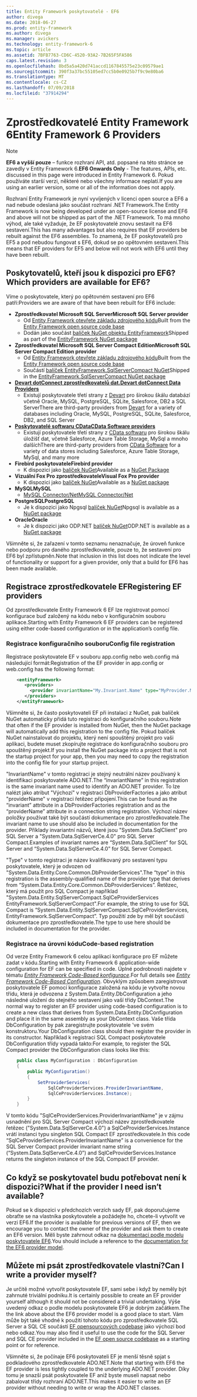 ```yaml
---
title: Entity Framework poskytovatelé - EF6
author: divega
ms.date: 2018-06-27
ms.prod: entity-framework
ms.author: divega
ms.manager: avickers
ms.technology: entity-framework-6
ms.topic: article
ms.assetid: 7BFB7763-CD6C-4520-93A2-7B265F5FA586
caps.latest.revision: 3
ms.openlocfilehash: 8bd5a5a420d741accd1167845575e23c09579ae1
ms.sourcegitcommit: 390f3a37bc55105ed7cc5b0e0925b7f9c9e80ba6
ms.translationtype: MT
ms.contentlocale: cs-CZ
ms.lasthandoff: 07/09/2018
ms.locfileid: "37914294"
---
```

# <a name="entity-framework-6-providers"></a><span data-ttu-id="8b1ff-102">Zprostředkovatelé Entity Framework 6</span><span class="sxs-lookup"><span data-stu-id="8b1ff-102">Entity Framework 6 Providers</span></span>
> [!NOTE]
> <span data-ttu-id="8b1ff-103">**EF6 a vyšší pouze** – funkce rozhraní API, atd. popsané na této stránce se zavedly v Entity Framework 6.</span><span class="sxs-lookup"><span data-stu-id="8b1ff-103">**EF6 Onwards Only** - The features, APIs, etc. discussed in this page were introduced in Entity Framework 6.</span></span> <span data-ttu-id="8b1ff-104">Pokud používáte starší verzi, některé nebo všechny informace neplatí.</span><span class="sxs-lookup"><span data-stu-id="8b1ff-104">If you are using an earlier version, some or all of the information does not apply.</span></span>

<span data-ttu-id="8b1ff-105">Rozhraní Entity Framework je nyní vyvíjených v licenci open source a EF6 a nad nebude odeslaná jako součást rozhraní .NET Framework.</span><span class="sxs-lookup"><span data-stu-id="8b1ff-105">The Entity Framework is now being developed under an open-source license and EF6 and above will not be shipped as part of the .NET Framework.</span></span> <span data-ttu-id="8b1ff-106">To má mnoho výhod, ale také vyžaduje, že EF poskytovatelé znovu sestavit na EF6 sestavení.</span><span class="sxs-lookup"><span data-stu-id="8b1ff-106">This has many advantages but also requires that EF providers be rebuilt against the EF6 assemblies.</span></span> <span data-ttu-id="8b1ff-107">To znamená, že EF poskytovatelů pro EF5 a pod nebudou fungovat s EF6, dokud se po opětovném sestavení.</span><span class="sxs-lookup"><span data-stu-id="8b1ff-107">This means that EF providers for EF5 and below will not work with EF6 until they have been rebuilt.</span></span>

## <a name="which-providers-are-available-for-ef6"></a><span data-ttu-id="8b1ff-108">Poskytovatelů, kteří jsou k dispozici pro EF6?</span><span class="sxs-lookup"><span data-stu-id="8b1ff-108">Which providers are available for EF6?</span></span>

<span data-ttu-id="8b1ff-109">Víme o poskytovatele, který po opětovném sestavení pro EF6 patří:</span><span class="sxs-lookup"><span data-stu-id="8b1ff-109">Providers we are aware of that have been rebuilt for EF6 include:</span></span>

*   <span data-ttu-id="8b1ff-110">**Zprostředkovatel Microsoft SQL Server**</span><span class="sxs-lookup"><span data-stu-id="8b1ff-110">**Microsoft SQL Server provider**</span></span>
    *   <span data-ttu-id="8b1ff-111">Od [Entity Framework otevřete základu zdrojového kódu](http://github.com/aspnet/EntityFramework6)</span><span class="sxs-lookup"><span data-stu-id="8b1ff-111">Built from the [Entity Framework open source code base](http://github.com/aspnet/EntityFramework6)</span></span>
    *   <span data-ttu-id="8b1ff-112">Dodán jako součást [balíček NuGet objektu EntityFramework](http://nuget.org/packages/EntityFramework)</span><span class="sxs-lookup"><span data-stu-id="8b1ff-112">Shipped as part of the [EntityFramework NuGet package](http://nuget.org/packages/EntityFramework)</span></span>
*   <span data-ttu-id="8b1ff-113">**Zprostředkovatel Microsoft SQL Server Compact Edition**</span><span class="sxs-lookup"><span data-stu-id="8b1ff-113">**Microsoft SQL Server Compact Edition provider**</span></span>
    *   <span data-ttu-id="8b1ff-114">Od [Entity Framework otevřete základu zdrojového kódu](http://github.com/aspnet/EntityFramework6)</span><span class="sxs-lookup"><span data-stu-id="8b1ff-114">Built from the [Entity Framework open source code base](http://github.com/aspnet/EntityFramework6)</span></span>
    *   <span data-ttu-id="8b1ff-115">Součástí [balíček EntityFramework.SqlServerCompact NuGet](http://nuget.org/packages/EntityFramework.SqlServerCompact)</span><span class="sxs-lookup"><span data-stu-id="8b1ff-115">Shipped in the [EntityFramework.SqlServerCompact NuGet package](http://nuget.org/packages/EntityFramework.SqlServerCompact)</span></span>
*   [<span data-ttu-id="8b1ff-116">**Devart dotConnect zprostředkovatelů dat.**</span><span class="sxs-lookup"><span data-stu-id="8b1ff-116">**Devart dotConnect Data Providers**</span></span>](http://www.devart.com/dotconnect/)
    *   <span data-ttu-id="8b1ff-117">Existují poskytovatele třetí strany z [Devart](http://www.devart.com/) pro širokou škálu databází včetně Oracle, MySQL, PostgreSQL, SQLite, Salesforce, DB2 a SQL Server</span><span class="sxs-lookup"><span data-stu-id="8b1ff-117">There are third-party providers from [Devart](http://www.devart.com/) for a variety of databases including Oracle, MySQL, PostgreSQL, SQLite, Salesforce, DB2, and SQL Server</span></span>
*   [<span data-ttu-id="8b1ff-118">**Poskytovatelé softwaru CData**</span><span class="sxs-lookup"><span data-stu-id="8b1ff-118">**CData Software providers**</span></span>](http://www.cdata.com/ado/)
    *   <span data-ttu-id="8b1ff-119">Existují poskytovatele třetí strany z [CData softwaru](http://www.cdata.com/ado/) pro širokou škálu úložišť dat, včetně Salesforce, Azure Table Storage, MySql a mnoho dalších</span><span class="sxs-lookup"><span data-stu-id="8b1ff-119">There are third-party providers from [CData Software](http://www.cdata.com/ado/) for a variety of data stores including Salesforce, Azure Table Storage, MySql, and many more</span></span>
*   <span data-ttu-id="8b1ff-120">**Firebird poskytovatele**</span><span class="sxs-lookup"><span data-stu-id="8b1ff-120">**Firebird provider**</span></span>
    *   <span data-ttu-id="8b1ff-121">K dispozici jako [balíček NuGet](http://www.nuget.org/packages/FirebirdSql.Data.FirebirdClient/)</span><span class="sxs-lookup"><span data-stu-id="8b1ff-121">Available as a [NuGet Package](http://www.nuget.org/packages/FirebirdSql.Data.FirebirdClient/)</span></span>
*   <span data-ttu-id="8b1ff-122">**Vizuální Fox Pro zprostředkovatele**</span><span class="sxs-lookup"><span data-stu-id="8b1ff-122">**Visual Fox Pro provider**</span></span>
    *   <span data-ttu-id="8b1ff-123">K dispozici jako [balíček NuGet](https://www.nuget.org/packages/VFPEntityFrameworkProvider2/)</span><span class="sxs-lookup"><span data-stu-id="8b1ff-123">Available as a [NuGet package](https://www.nuget.org/packages/VFPEntityFrameworkProvider2/)</span></span>
*   <span data-ttu-id="8b1ff-124">**MySQL**</span><span class="sxs-lookup"><span data-stu-id="8b1ff-124">**MySQL**</span></span>
    *   [<span data-ttu-id="8b1ff-125">MySQL Connector/Net</span><span class="sxs-lookup"><span data-stu-id="8b1ff-125">MySQL Connector/Net</span></span>](http://dev.mysql.com/downloads/connector/net/)
*   <span data-ttu-id="8b1ff-126">**PostgreSQL**</span><span class="sxs-lookup"><span data-stu-id="8b1ff-126">**PostgreSQL**</span></span>
    *   <span data-ttu-id="8b1ff-127">Je k dispozici jako Npgsql [balíček NuGet](http://www.nuget.org/packages/Npgsql.EF6/)</span><span class="sxs-lookup"><span data-stu-id="8b1ff-127">Npgsql is available as a [NuGet package](http://www.nuget.org/packages/Npgsql.EF6/)</span></span>
*   <span data-ttu-id="8b1ff-128">**Oracle**</span><span class="sxs-lookup"><span data-stu-id="8b1ff-128">**Oracle**</span></span>
    *   <span data-ttu-id="8b1ff-129">Je k dispozici jako ODP.NET [balíček NuGet](https://www.nuget.org/packages/Oracle.ManagedDataAccess.EntityFramework/)</span><span class="sxs-lookup"><span data-stu-id="8b1ff-129">ODP.NET is available as a [NuGet package](https://www.nuget.org/packages/Oracle.ManagedDataAccess.EntityFramework/)</span></span>

<span data-ttu-id="8b1ff-130">Všimněte si, že zařazení v tomto seznamu nenaznačuje, že úroveň funkce nebo podporu pro daného zprostředkovatele, pouze to, že sestavení pro EF6 byl zpřístupněn.</span><span class="sxs-lookup"><span data-stu-id="8b1ff-130">Note that inclusion in this list does not indicate the level of functionality or support for a given provider, only that a build for EF6 has been made available.</span></span>

## <a name="registering-ef-providers"></a><span data-ttu-id="8b1ff-131">Registrace zprostředkovatele EF</span><span class="sxs-lookup"><span data-stu-id="8b1ff-131">Registering EF providers</span></span>

<span data-ttu-id="8b1ff-132">Od zprostředkovatele Entity Framework 6 EF lze registrovat pomocí konfigurace buď založený na kódu nebo v konfiguračním souboru aplikace.</span><span class="sxs-lookup"><span data-stu-id="8b1ff-132">Starting with Entity Framework 6 EF providers can be registered using either code-based configuration or in the application’s config file.</span></span>

### <a name="config-file-registration"></a><span data-ttu-id="8b1ff-133">Registrace konfiguračního souboru</span><span class="sxs-lookup"><span data-stu-id="8b1ff-133">Config file registration</span></span>

<span data-ttu-id="8b1ff-134">Registrace poskytovatele EF v souboru app.config nebo web.config má následující formát:</span><span class="sxs-lookup"><span data-stu-id="8b1ff-134">Registration of the EF provider in app.config or web.config has the following format:</span></span>


``` xml
    <entityFramework>
       <providers>
         <provider invariantName="My.Invariant.Name" type="MyProvider.MyProviderServices, MyAssembly" />
       </providers>
    </entityFramework>
```

<span data-ttu-id="8b1ff-135">Všimněte si, že často poskytovateli EF při instalaci z NuGet, pak balíček NuGet automaticky přidá tuto registraci do konfiguračního souboru.</span><span class="sxs-lookup"><span data-stu-id="8b1ff-135">Note that often if the EF provider is installed from NuGet, then the NuGet package will automatically add this registration to the config file.</span></span> <span data-ttu-id="8b1ff-136">Pokud balíček NuGet nainstalovat do projektu, který není spouštěný projekt pro vaši aplikaci, budete muset zkopírujte registrace do konfiguračního souboru pro spouštěný projekt.</span><span class="sxs-lookup"><span data-stu-id="8b1ff-136">If you install the NuGet package into a project that is not the startup project for your app, then you may need to copy the registration into the config file for your startup project.</span></span>

<span data-ttu-id="8b1ff-137">"InvariantName" v tomto registraci je stejný neutrální název používaný k identifikaci poskytovatele ADO.NET.</span><span class="sxs-lookup"><span data-stu-id="8b1ff-137">The “invariantName” in this registration is the same invariant name used to identify an ADO.NET provider.</span></span> <span data-ttu-id="8b1ff-138">To lze nalézt jako atribut "Výchozí" v registraci DbProviderFactories a jako atribut "providerName" v registraci řetězec připojení.</span><span class="sxs-lookup"><span data-stu-id="8b1ff-138">This can be found as the “invariant” attribute in a DbProviderFactories registration and as the “providerName” attribute in a connection string registration.</span></span> <span data-ttu-id="8b1ff-139">Výchozí název položky používat také být součástí dokumentace pro zprostředkovatele.</span><span class="sxs-lookup"><span data-stu-id="8b1ff-139">The invariant name to use should also be included in documentation for the provider.</span></span> <span data-ttu-id="8b1ff-140">Příklady invariantní názvů, které jsou "System.Data.SqlClient" pro SQL Server a "System.Data.SqlServerCe.4.0" pro SQL Server Compact.</span><span class="sxs-lookup"><span data-stu-id="8b1ff-140">Examples of invariant names are “System.Data.SqlClient” for SQL Server and “System.Data.SqlServerCe.4.0” for SQL Server Compact.</span></span>

<span data-ttu-id="8b1ff-141">"Type" v tomto registraci je název kvalifikovaný pro sestavení typu poskytovatele, který je odvozen od "System.Data.Entity.Core.Common.DbProviderServices".</span><span class="sxs-lookup"><span data-stu-id="8b1ff-141">The “type” in this registration is the assembly-qualified name of the provider type that derives from “System.Data.Entity.Core.Common.DbProviderServices”.</span></span> <span data-ttu-id="8b1ff-142">Řetězec, který má použít pro SQL Compact je například "System.Data.Entity.SqlServerCompact.SqlCeProviderServices EntityFramework.SqlServerCompact".</span><span class="sxs-lookup"><span data-stu-id="8b1ff-142">For example, the string to use for SQL Compact is “System.Data.Entity.SqlServerCompact.SqlCeProviderServices, EntityFramework.SqlServerCompact”.</span></span> <span data-ttu-id="8b1ff-143">Typ použití zde by měl být součástí dokumentace pro zprostředkovatele.</span><span class="sxs-lookup"><span data-stu-id="8b1ff-143">The type to use here should be included in documentation for the provider.</span></span>

### <a name="code-based-registration"></a><span data-ttu-id="8b1ff-144">Registrace na úrovni kódu</span><span class="sxs-lookup"><span data-stu-id="8b1ff-144">Code-based registration</span></span>

<span data-ttu-id="8b1ff-145">Od verze Entity Framework 6 celou aplikaci konfigurace pro EF můžete zadat v kódu.</span><span class="sxs-lookup"><span data-stu-id="8b1ff-145">Starting with Entity Framework 6 application-wide configuration for EF can be specified in code.</span></span> <span data-ttu-id="8b1ff-146">Úplné podrobnosti najdete v tématu  _[Entity Framework Code-Based konfigurace](https://msdn.microsoft.com/en-us/data/jj680699)_.</span><span class="sxs-lookup"><span data-stu-id="8b1ff-146">For full details see _[Entity Framework Code-Based Configuration](https://msdn.microsoft.com/en-us/data/jj680699)_.</span></span> <span data-ttu-id="8b1ff-147">Obvyklým způsobem zaregistrovat poskytovatele EF pomocí konfigurace založená na kódu je vytvořte novou třídu, která je odvozena z System.Data.Entity.DbConfiguration a jeho následné uložení do stejného sestavení jako vaší třídy DbContext.</span><span class="sxs-lookup"><span data-stu-id="8b1ff-147">The normal way to register an EF provider using code-based configuration is to create a new class that derives from System.Data.Entity.DbConfiguration and place it in the same assembly as your DbContext class.</span></span> <span data-ttu-id="8b1ff-148">Vaše třída DbConfiguration by pak zaregistrujte poskytovatele 've svém konstruktoru.</span><span class="sxs-lookup"><span data-stu-id="8b1ff-148">Your DbConfiguration class should then register the provider in its constructor.</span></span> <span data-ttu-id="8b1ff-149">Například k registraci SQL Compact poskytovatele DbConfiguration třídy vypadá takto:</span><span class="sxs-lookup"><span data-stu-id="8b1ff-149">For example, to register the SQL Compact provider the DbConfiguration class looks like this:</span></span>

``` csharp
    public class MyConfiguration : DbConfiguration
    {
        public MyConfiguration()
        {
            SetProviderServices(
                SqlCeProviderServices.ProviderInvariantName,
                SqlCeProviderServices.Instance);
        }
    }
```

<span data-ttu-id="8b1ff-150">V tomto kódu "SqlCeProviderServices.ProviderInvariantName" je v zájmu usnadnění pro SQL Server Compact výchozí název zprostředkovatele řetězec ("System.Data.SqlServerCe.4.0") a SqlCeProviderServices.Instance vrátí instanci typu singleton SQL Compact EF zprostředkovatele.</span><span class="sxs-lookup"><span data-stu-id="8b1ff-150">In this code “SqlCeProviderServices.ProviderInvariantName” is a convenience for the SQL Server Compact provider invariant name string (“System.Data.SqlServerCe.4.0”) and SqlCeProviderServices.Instance returns the singleton instance of the SQL Compact EF provider.</span></span>

## <a name="what-if-the-provider-i-need-isnt-available"></a><span data-ttu-id="8b1ff-151">Co když se poskytovatel budu potřebovat není k dispozici?</span><span class="sxs-lookup"><span data-stu-id="8b1ff-151">What if the provider I need isn’t available?</span></span>

<span data-ttu-id="8b1ff-152">Pokud se k dispozici v předchozích verzích sady EF, pak doporučujeme obraťte se na vlastníka poskytovatele a požádejte ho, chcete-li vytvořit ve verzi EF6.</span><span class="sxs-lookup"><span data-stu-id="8b1ff-152">If the provider is available for previous versions of EF, then we encourage you to contact the owner of the provider and ask them to create an EF6 version.</span></span> <span data-ttu-id="8b1ff-153">Měli byste zahrnout odkaz na [dokumentaci podle modelu poskytovatele EF6](~/ef6/fundamentals/providers/provider-model.md).</span><span class="sxs-lookup"><span data-stu-id="8b1ff-153">You should include a reference to the [documentation for the EF6 provider model](~/ef6/fundamentals/providers/provider-model.md).</span></span>

## <a name="can-i-write-a-provider-myself"></a><span data-ttu-id="8b1ff-154">Můžete mi psát zprostředkovatele vlastní?</span><span class="sxs-lookup"><span data-stu-id="8b1ff-154">Can I write a provider myself?</span></span>

<span data-ttu-id="8b1ff-155">Je určitě možné vytvořit poskytovatele EF, sami sebe i když by neměly být zahrnuté triviální podniku.</span><span class="sxs-lookup"><span data-stu-id="8b1ff-155">It is certainly possible to create an EF provider yourself although it should not be considered a trivial undertaking.</span></span> <span data-ttu-id="8b1ff-156">Výše uvedený odkaz o podle modelu poskytovatele EF6 je dobrým začátkem.</span><span class="sxs-lookup"><span data-stu-id="8b1ff-156">The the link above about the EF6 provider model is a good place to start.</span></span> <span data-ttu-id="8b1ff-157">Vám může být také vhodné k použití tohoto kódu pro zprostředkovatele SQL Server a SQL CE součástí [EF opensourcových codebase](https://github.com/aspnet/EntityFramework6) jako výchozí bod nebo odkaz.</span><span class="sxs-lookup"><span data-stu-id="8b1ff-157">You may also find it useful to use the code for the SQL Server and SQL CE provider included in the [EF open source codebase](https://github.com/aspnet/EntityFramework6) as a starting point or for reference.</span></span>

<span data-ttu-id="8b1ff-158">Všimněte si, že počínaje EF6 poskytovateli EF je menší těsně spjat s podkladového zprostředkovatele ADO.NET.</span><span class="sxs-lookup"><span data-stu-id="8b1ff-158">Note that starting with EF6 the EF provider is less tightly coupled to the underlying ADO.NET provider.</span></span> <span data-ttu-id="8b1ff-159">Díky tomu je snazší psát poskytovatele EF aniž byste museli napsat nebo zabalovat třídy rozhraní ADO.NET.</span><span class="sxs-lookup"><span data-stu-id="8b1ff-159">This makes it easier to write an EF provider without needing to write or wrap the ADO.NET classes.</span></span>
